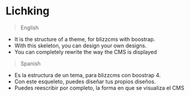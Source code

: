 # Lichking

> English

- It is the structure of a theme, for blizzcms with boostrap.
- With this skeleton, you can design your own designs.
- You can completely rewrite the way the CMS is displayed

> Spanish

- Es la estructura de un tema, para blizzcms con boostrap 4.
- Con este esqueleto, puedes diseñar tus propios diseños.
- Puedes reescribir por completo, la forma en que se visualiza el CMS
